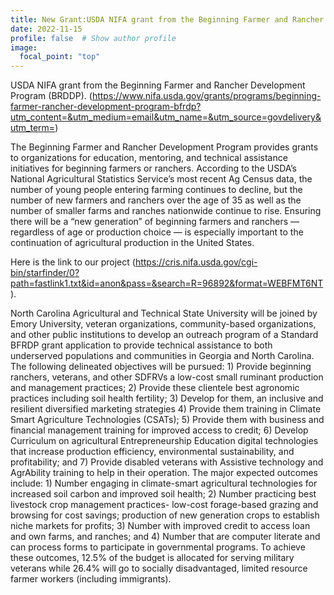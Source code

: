 ```yaml
---
title: New Grant:USDA NIFA grant from the Beginning Farmer and Rancher Development Program (BRDDP)
date: 2022-11-15
profile: false  # Show author profile
image:
  focal_point: "top"
---
```

USDA NIFA grant from the Beginning Farmer and Rancher Development Program (BRDDP). 
(https://www.nifa.usda.gov/grants/programs/beginning-farmer-rancher-development-program-bfrdp?utm_content=&utm_medium=email&utm_name=&utm_source=govdelivery&utm_term=)

The Beginning Farmer and Rancher Development Program provides grants to organizations for education, mentoring, and technical assistance initiatives for beginning farmers or ranchers. According to the USDA’s National Agricultural Statistics Service’s most recent Ag Census data, the number of young people entering farming continues to decline, but the number of new farmers and ranchers over the age of 35 as well as the number of smaller farms and ranches nationwide continue to rise. Ensuring there will be a “new generation” of beginning farmers and ranchers — regardless of age or production choice — is especially important to the continuation of agricultural production in the United States.

Here is the link to our project (https://cris.nifa.usda.gov/cgi-bin/starfinder/0?path=fastlink1.txt&id=anon&pass=&search=R=96892&format=WEBFMT6NT). 

North Carolina Agricultural and Technical State University will be joined by Emory University, veteran organizations, community-based organizations, and other public institutions to develop an outreach program of a Standard BFRDP grant application to provide technical assistance to both underserved populations and communities in Georgia and North Carolina. The following delineated objectives will be pursued: 1) Provide beginning ranchers, veterans, and other SDFRVs a low-cost small ruminant production and management practices; 2) Provide these clientele best agronomic practices including soil health fertility; 3) Develop for them, an inclusive and resilient diversified marketing strategies 4) Provide them training in Climate Smart Agriculture Technologies (CSATs); 5) Provide them with business and financial management training for improved access to credit; 6) Develop Curriculum on agricultural Entrepreneurship Education digital technologies that increase production efficiency, environmental sustainability, and profitability; and 7) Provide disabled veterans with Assistive technology and AgrAbility training to help in their operation. The major expected outcomes include: 1) Number engaging in climate-smart agricultural technologies for increased soil carbon and improved soil health; 2) Number practicing best livestock crop management practices- low-cost forage-based grazing and browsing for cost savings; production of new generation crops to establish niche markets for profits; 3) Number with improved credit to access loan and own farms, and ranches; and 4) Number that are computer literate and can process forms to participate in governmental programs. To achieve these outcomes, 12.5% of the budget is allocated for serving military veterans while 26.4% will go to socially disadvantaged, limited resource farmer workers (including immigrants).

